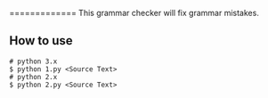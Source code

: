=============
This grammar checker will fix grammar mistakes.

How to use
-----
```
# python 3.x
$ python 1.py <Source Text>
# python 2.x
$ python 2.py <Source Text>

